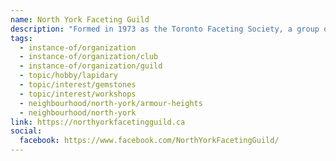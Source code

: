 ```yaml
---
name: North York Faceting Guild
description: "Formed in 1973 as the Toronto Faceting Society, a group of hobbyists dedicated to the art of faceting gemstones. The guild offers a supportive community for learning about stones and developing the skills needed to facet them, including monthly meetings, presentations, workshops, skill development sessions and mentoring. Faceting machines are available for rent to experienced members."
tags:
  - instance-of/organization
  - instance-of/organization/club
  - instance-of/organization/guild
  - topic/hobby/lapidary
  - topic/interest/gemstones
  - topic/interest/workshops
  - neighbourhood/north-york/armour-heights
  - neighbourhood/north-york
link: https://northyorkfacetingguild.ca
social:
  facebook: https://www.facebook.com/NorthYorkFacetingGuild/
---
```

